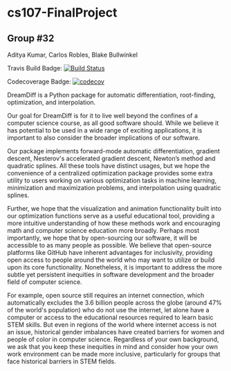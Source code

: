 # cs107-FinalProject

## Group #32
Aditya Kumar, Carlos Robles, Blake Bullwinkel

Travis Build Badge:
[![Build Status](https://travis-ci.org/autodiffdreamteam/cs107-FinalProject.svg?branch=master)](https://travis-ci.org/autodiffdreamteam/cs107-FinalProject)

Codecoverage Badge:
[![codecov](https://codecov.io/gh/autodiffdreamteam/cs107-FinalProject/branch/master/graph/badge.svg?token=7VF8CR2OBS)](https://codecov.io/gh/autodiffdreamteam/cs107-FinalProject)

DreamDiff is a Python package for automatic differentiation, root-finding, optimization, and interpolation.

Our goal for DreamDiff is for it to live well beyond the confines of a computer science course, as all good software should. While we believe it has potential to be used in a wide range of exciting applications, it is important to also consider the broader implications of our software.

Our package implements forward-mode automatic differentiation, gradient descent, Nesterov's accelerated gradient descent, Newton’s method and quadratic splines. All these tools have distinct usages, but we hope the convenience of a centralized optimization package provides some extra utility to users working on various optimization tasks in machine learning, minimization and maximization problems, and interpolation using quadratic splines.

Further, we hope that the visualization and animation functionality built into our optimization functions serve as a useful educational tool, providing a more intuitive understanding of how these methods work and encouraging math and computer science education more broadly. Perhaps most importantly, we hope that by open-sourcing our software, it will be accessible to as many people as possible. We believe that open-source platforms like GitHub have inherent advantages for inclusivity, providing open access to people around the world who may want to utilize or build upon its core functionality. Nonetheless, it is important to address the more subtle yet persistent inequities in software development and the broader field of computer science.

For example, open source still requires an internet connection, which automatically excludes the 3.6 billion people across the globe (around 47% of the world's population) who do not use the internet, let alone have a computer or access to the educational resources required to learn basic STEM skills. But even in regions of the world where internet access is not an issue, historical gender imbalances have created barriers for women and people of color in computer science. Regardless of your own background, we ask that you keep these inequities in mind and consider how your own work environment can be made more inclusive, particularly for groups that face historical barriers in STEM fields.

